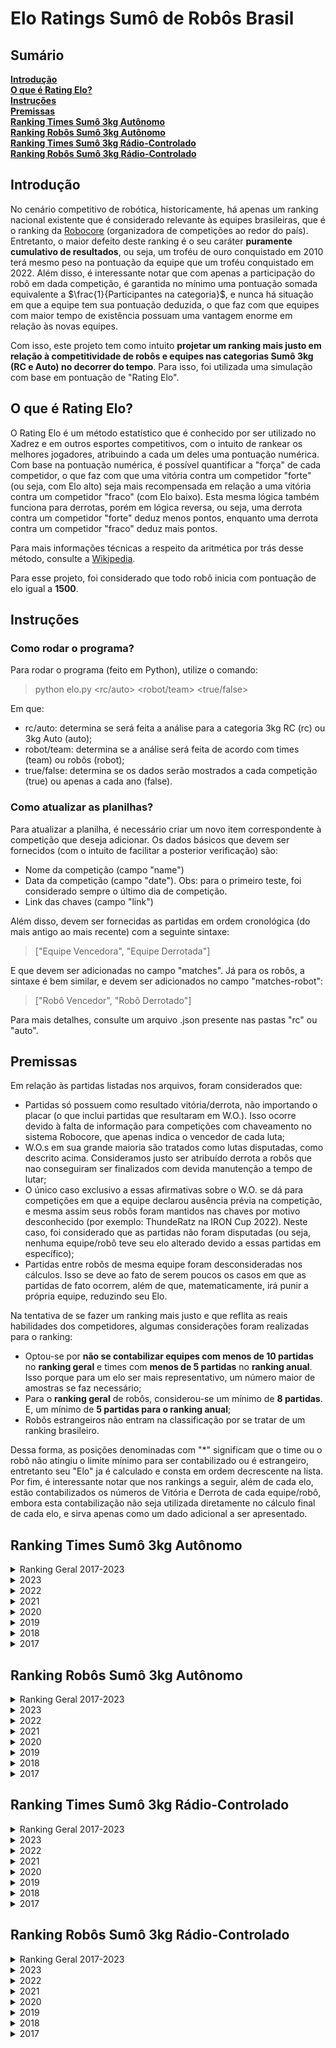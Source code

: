 # Elo Ratings Sumô de Robôs Brasil

## Sumário

**[Introdução](#introdução)**<br>
**[O que é Rating Elo?](#o-que-é-rating-elo)**<br>
**[Instruções](#instruções)**<br>
**[Premissas](#premissas)**<br>
**[Ranking Times Sumô 3kg Autônomo](#ranking-times-sumô-3kg-autônomo)**<br>
**[Ranking Robôs Sumô 3kg Autônomo](#ranking-robôs-sumô-3kg-autônomo)**<br>
**[Ranking Times Sumô 3kg Rádio-Controlado](#ranking-times-sumô-3kg-rádio-controlado)**<br>
**[Ranking Robôs Sumô 3kg Rádio-Controlado](#ranking-robôs-sumô-3kg-rádio-controlado)**<br>



## Introdução
No cenário competitivo de robótica, historicamente, há apenas um ranking nacional existente que é considerado relevante às equipes brasileiras, que é o ranking da [Robocore](https://www.robocore.net/modules.php?name=GR_Equipes) (organizadora de competições ao redor do país). Entretanto, o maior defeito deste ranking é o seu caráter **puramente cumulativo de resultados**, ou seja, um troféu de ouro conquistado em 2010 terá mesmo peso na pontuação da equipe que um troféu conquistado em 2022. Além disso, é interessante notar que com apenas a participação do robô em dada competição, é garantida no mínimo uma pontuação somada equivalente a $\frac{1}{Participantes na categoria}$, e nunca há situação em que a equipe tem sua pontuação deduzida, o que faz com que equipes com maior tempo de existência possuam uma vantagem enorme em relação às novas equipes.

Com isso, este projeto tem como intuito **projetar um ranking mais justo em relação à competitividade de robôs e equipes nas categorias Sumô 3kg (RC e Auto) no decorrer do tempo**. Para isso, foi utilizada uma simulação com base em pontuação de "Rating Elo".

## O que é Rating Elo?
O Rating Elo é um método estatístico que é conhecido por ser utilizado no Xadrez e em outros esportes competitivos, com o intuito de rankear os melhores jogadores, atribuindo a cada um deles uma pontuação numérica. Com base na pontuação numérica, é possível quantificar a "força" de cada competidor, o que faz com que uma vitória contra um competidor "forte" (ou seja, com Elo alto) seja mais recompensada em relação a uma vitória contra um competidor "fraco" (com Elo baixo). Esta mesma lógica também funciona para derrotas, porém em lógica reversa, ou seja, uma derrota contra um competidor "forte" deduz menos pontos, enquanto uma derrota contra um competidor "fraco" deduz mais pontos.

Para mais informações técnicas a respeito da aritmética por trás desse método, consulte a [Wikipedia](https://pt.wikipedia.org/wiki/Rating_Elo).

Para esse projeto, foi considerado que todo robô inicia com pontuação de elo igual a **1500**.

## Instruções

### Como rodar o programa?
Para rodar o programa (feito em Python), utilize o comando:

> python elo.py <rc/auto> <robot/team> <true/false>

Em que:
- rc/auto: determina se será feita a análise para a categoria 3kg RC (rc) ou 3kg Auto (auto);
- robot/team: determina se a análise será feita de acordo com times (team) ou robôs (robot);
- true/false: determina se os dados serão mostrados a cada competição (true) ou apenas a cada ano (false).

### Como atualizar as planilhas?
Para atualizar a planilha, é necessário criar um novo item correspondente à competição que deseja adicionar. Os dados básicos que devem ser fornecidos (com o intuito de facilitar a posterior verificação) são:
- Nome da competição (campo "name")
- Data da competição (campo "date"). Obs: para o primeiro teste, foi considerado sempre o último dia de competição.
- Link das chaves (campo "link")

Além disso, devem ser fornecidas as partidas em ordem cronológica (do mais antigo ao mais recente) com a seguinte sintaxe:

> ["Equipe Vencedora", "Equipe Derrotada"]

E que devem ser adicionadas no campo "matches". Já para os robôs, a sintaxe é bem similar, e devem ser adicionados no campo "matches-robot":

> ["Robô Vencedor", "Robô Derrotado"]

Para mais detalhes, consulte um arquivo .json presente nas pastas "rc" ou "auto".

## Premissas
Em relação às partidas listadas nos arquivos, foram considerados que:

- Partidas só possuem como resultado vitória/derrota, não importando o placar (o que inclui partidas que resultaram em W.O.). Isso ocorre devido à falta de informação para competições com chaveamento no sistema Robocore, que apenas indica o vencedor de cada luta;
- W.O.s em sua grande maioria são tratados como lutas disputadas, como descrito acima. Consideramos justo ser atribuído derrota a robôs que nao conseguiram ser finalizados com devida manutenção a tempo de lutar;
- O único caso exclusivo a essas afirmativas sobre o W.O. se dá para competições em que a equipe declarou ausência prévia na competição, e mesma assim seus robôs foram mantidos nas chaves por motivo desconhecido (por exemplo: ThundeRatz na IRON Cup 2022). Neste caso, foi considerado que as partidas não foram disputadas (ou seja, nenhuma equipe/robô teve seu elo alterado devido a essas partidas em específico);
- Partidas entre robôs de mesma equipe foram desconsideradas nos cálculos. Isso se deve ao fato de serem poucos os casos em que as partidas de fato ocorrem, além de que, matematicamente, irá punir a própria equipe, reduzindo seu Elo.

Na tentativa de se fazer um ranking mais justo e que reflita as reais habilidades dos competidores, algumas considerações foram realizadas para o ranking:

- Optou-se por **não se contabilizar equipes com menos de 10 partidas** no **ranking geral** e times com **menos de 5 partidas** no **ranking anual**. Isso porque para um elo ser mais representativo, um número maior de amostras se faz necessário;
- Para o **ranking geral** de robôs, considerou-se um mínimo de **8 partidas**. E, um mínimo de **5 partidas para o ranking anual**;
- Robôs estrangeiros não entram na classificação por se tratar de um ranking brasileiro.

Dessa forma, as posições denominadas com "*" significam que o time ou o robô não atingiu o limite mínimo para ser contabilizado ou é estrangeiro, entretanto seu "Elo" ja é calculado e consta em ordem decrescente na lista. Por fim, é interessante notar que nos rankings a seguir, além de cada elo, estão contabilizados os números de Vitória e Derrota de cada equipe/robô, embora esta contabilização não seja utilizada diretamente no cálculo final de cada elo, e sirva apenas como um dado adicional a ser apresentado.

## Ranking Times Sumô 3kg Autônomo

<details>
<summary>Ranking Geral 2017-2023</summary>

| Position  | Win/Losses  | Elo  | Team              |
|:---------: |:-----------:|:-----:|:----------------:|
| #01 | 116 / 035 | 1724 | KIMAUÁNISSO
| #02 | 019 / 011 | 1622 | Raijū
| #03 | 069 / 045 | 1619 | ThundeRatz
| #04 | 011 / 008 | 1553 | Robrow-Team
|  *  | 008 / 005 | 1551 | Sumomasters
| #05 | 025 / 030 | 1547 | Equipe-Paralela
| #06 | 008 / 004 | 1534 | PatoBots
| #07 | 017 / 013 | 1529 | SALVADOR-VIPERS
| #08 | 012 / 014 | 1516 | RioBotz
| #09 | 036 / 038 | 1513 | RobotBulls
|  *  | 003 / 004 | 1504 | RSM-Robótica
|  *  | 002 / 003 | 1500 | SIRE-UB
| #10 | 030 / 029 | 1497 | Equipe-Phoenix
| #11 | 005 / 006 | 1496 | Expert-Robots
|  *  | 003 / 004 | 1494 | BrBots
|  *  | 001 / 002 | 1491 | ZOW-E
|  *  | 001 / 002 | 1490 | DragBotz
|  *  | 001 / 002 | 1489 | RoboCamp
|  *  | 001 / 002 | 1487 | Uai!rrior
|  *  | 000 / 002 | 1487 | RAS-UFRB
|  *  | 002 / 004 | 1485 | WickedBotz
|  *  | 000 / 002 | 1484 | Senai-SC
|  *  | 002 / 004 | 1483 | Ztronics-Unip
| #12 | 018 / 022 | 1483 | Trincabotz
|  *  | 000 / 002 | 1481 | Roshi-Team
|  *  | 000 / 002 | 1481 | Crossbots
| #13 | 029 / 035 | 1480 | MinervaBots
|  *  | 000 / 002 | 1480 | Engetonica
|  *  | 000 / 002 | 1480 | GROM
|  *  | 000 / 002 | 1480 | EniacChallengers
|  *  | 000 / 002 | 1480 | EquipePUCPR
|  *  | 000 / 002 | 1480 | Vortex
|  *  | 000 / 002 | 1480 | GREAT
|  *  | 000 / 002 | 1480 | Machine-Eagle
| #14 | 008 / 012 | 1478 | WestBots
| #15 | 033 / 043 | 1475 | FEG-Robótica
| #16 | 004 / 008 | 1465 | Polybot-Grenoble
|  *  | 002 / 006 | 1463 | UFBATS
| #17 | 002 / 008 | 1461 | Cupim-do-Aço
| #18 | 003 / 008 | 1458 | Robótica-TERA
| #19 | 003 / 008 | 1455 | DotBotz
| #20 | 062 / 084 | 1455 | OMEGABOTZ
|  *  | 000 / 006 | 1443 | Ball-Robotics
| #21 | 005 / 014 | 1427 | UERJBotz


</details>

<details>
<summary>2023</summary>
Year Ratings
| #01 | 017 / 006 | 1588 | KIMAUÁNISSO
| #02 | 010 / 003 | 1567 | Raijū
| #03 | 003 / 002 | 1509 | RioBotz
| #04 | 009 / 008 | 1508 | Equipe-Paralela
| #05 | 008 / 008 | 1508 | ThundeRatz
| #06 | 004 / 004 | 1502 | MinervaBots
|  *  | 000 / 001 | 1490 | FEG-Robótica
|  *  | 000 / 002 | 1481 | Roshi-Team
| #07 | 002 / 004 | 1480 | Trincabotz
|  *  | 000 / 002 | 1480 | UERJBotz
| #08 | 001 / 004 | 1474 | OMEGABOTZ
| #09 | 002 / 006 | 1466 | RobotBulls
| #10 | 002 / 008 | 1448 | Cupim-do-Aço
</details>


<details>
<summary>2022</summary>

| Position  | Win/Losses  | Elo  | Team              |
|:---------: |:-----------:|:-----:|:----------------:|
| #01 | 023 / 010 | 1575 | KIMAUÁNISSO
|  *  | 008 / 005 | 1536 | Sumomasters
| #02 | 013 / 012 | 1518 | RobotBulls
| #03 | 007 / 006 | 1516 | Raijū
| #04 | 006 / 006 | 1506 | Equipe-Paralela
| #05 | 004 / 003 | 1505 | FEG-Robótica
|  *  | 002 / 002 | 1502 | RioBotz
|  *  | 002 / 002 | 1500 | Equipe-Phoenix
| #06 | 010 / 011 | 1498 | ThundeRatz
| #07 | 006 / 006 | 1497 | Trincabotz
|  *  | 002 / 003 | 1492 | SIRE-UB
|  *  | 001 / 002 | 1489 | Robótica-TERA
|  *  | 001 / 002 | 1489 | Uai!rrior
|  *  | 000 / 002 | 1482 | RAS-UFRB
|  *  | 000 / 002 | 1479 | UERJBotz
| #08 | 008 / 013 | 1473 | OMEGABOTZ
| #09 | 000 / 006 | 1443 | MinervaBots

</details>

<details>
<summary>2021</summary>

| Position  | Win/Losses  | Elo  | Team              |
|:---------: |:-----------:|:-----:|:----------------:|
| #01 | 008 / 003 | 1548 | ThundeRatz
| #02 | 005 / 002 | 1528 | KIMAUÁNISSO
| #03 | 006 / 004 | 1517 | Equipe-Paralela
| #04 | 004 / 004 | 1501 | RobotBulls
|  *  | 002 / 002 | 1500 | FEG-Robótica
|  *  | 001 / 002 | 1490 | SALVADOR-VIPERS
| #05 | 001 / 004 | 1468 | Equipe-Phoenix
| #06 | 002 / 008 | 1448 | OMEGABOTZ

</details>

<details>
<summary>2020</summary>

| Position  | Win/Losses  | Elo  | Team              |
|:---------: |:-----------:|:-----:|:----------------:|
| #01 | 005 / 000 | 1550 | RioBotz
| #02 | 006 / 003 | 1528 | ThundeRatz
| #03 | 004 / 004 | 1500 | MinervaBots
|  *  | 002 / 002 | 1499 | Equipe-Paralela
| #04 | 003 / 004 | 1492 | RobotBulls
|  *  | 001 / 002 | 1491 | DotBotz
|  *  | 000 / 002 | 1480 | Senai-SC
|  *  | 000 / 002 | 1480 | Trincabotz
|  *  | 000 / 002 | 1479 | UFBATS

</details>

<details>
<summary>2019</summary>

| Position  | Win/Losses  | Elo  | Team              |
|:---------: |:-----------:|:-----:|:----------------:|
| #01 | 031 / 006 | 1666 | KIMAUÁNISSO
| #02 | 018 / 010 | 1572 | ThundeRatz
| #03 | 014 / 010 | 1552 | RobotBulls
| #04 | 005 / 002 | 1532 | Robrow-Team
| #05 | 004 / 002 | 1518 | PatoBots
| #06 | 006 / 004 | 1517 | WestBots
|  *  | 002 / 002 | 1506 | Raijū
| #07 | 006 / 006 | 1501 | Trincabotz
| #08 | 003 / 004 | 1495 | RSM-Robótica
| #09 | 017 / 017 | 1493 | MinervaBots
| #10 | 003 / 004 | 1492 | SALVADOR-VIPERS
|  *  | 001 / 002 | 1490 | Robótica-TERA
|  *  | 001 / 002 | 1490 | UFBATS
|  *  | 001 / 002 | 1490 | DragBotz
|  *  | 001 / 002 | 1490 | RoboCamp
|  *  | 000 / 002 | 1482 | Crossbots
|  *  | 000 / 002 | 1480 | DotBotz
|  *  | 000 / 002 | 1480 | Polybot-Grenoble
|  *  | 000 / 002 | 1480 | Ball-Robotics
| #11 | 001 / 004 | 1474 | UERJBotz
| #12 | 004 / 008 | 1471 | Equipe-Phoenix
|  *  | 000 / 004 | 1461 | RioBotz
| #13 | 002 / 008 | 1459 | Equipe-Paralela
| #14 | 032 / 034 | 1447 | OMEGABOTZ
| #15 | 007 / 018 | 1431 | FEG-Robótica

</details>

<details>
<summary>2018</summary>

| Position  | Win/Losses  | Elo  | Team              |
|:---------: |:-----------:|:-----:|:----------------:|
| #01 | 020 / 010 | 1593 | KIMAUÁNISSO
| #02 | 010 / 011 | 1557 | Equipe-Phoenix
| #03 | 010 / 006 | 1551 | ThundeRatz
| #04 | 000 / 003 | 1540 | SALVADOR-VIPERS
| #05 | 010 / 017 | 1511 | OMEGABOTZ
| #06 | 000 / 002 | 1510 | BrBots
| #07 | 010 / 012 | 1509 | FEG-Robótica
| #08 | 000 / 006 | 1508 | Robrow-Team
|  *  | 000 / 002 | 1502 | MinervaBots
|  *  | 000 / 002 | 1501 | Trincabotz
| #09 | 000 / 004 | 1494 | Expert-Robots
|  *  | 000 / 002 | 1491 | Ztronics-Unip
|  *  | 000 / 002 | 1491 | ZOW-E
|  *  | 000 / 002 | 1490 | UFBATS
|  *  | 000 / 002 | 1490 | Robótica-TERA
|  *  | 000 / 002 | 1488 | WestBots
| #10 | 000 / 004 | 1482 | Polybot-Grenoble
|  *  | 000 / 002 | 1481 | WickedBotz
|  *  | 000 / 002 | 1481 | RobotBulls
| #11 | 000 / 004 | 1481 | UERJBotz
|  *  | 000 / 002 | 1480 | Ball-Robotics
| #12 | 000 / 004 | 1480 | RioBotz
| #13 | 000 / 004 | 1480 | DotBotz
|  *  | 000 / 002 | 1480 | EquipePUCPR
|  *  | 000 / 002 | 1480 | Machine-Eagle
|  *  | 000 / 002 | 1480 | Equipe-Paralela
|  *  | 000 / 002 | 1480 | Vortex
|  *  | 000 / 002 | 1480 | GREAT

</details>

<details>
<summary>2017</summary>

| Position  | Win/Losses  | Elo  | Team              |
|:---------: |:-----------:|:-----:|:----------------:|
| #01 | 015 / 001 | 1622 | KIMAUÁNISSO
| #02 | 007 / 004 | 1529 | ThundeRatz
| #03 | 004 / 002 | 1520 | PatoBots
| #04 | 006 / 004 | 1519 | SALVADOR-VIPERS
| #05 | 005 / 004 | 1512 | Equipe-Phoenix
| #06 | 009 / 007 | 1507 | FEG-Robótica
|  *  | 002 / 002 | 1502 | WickedBotz
|  *  | 002 / 002 | 1501 | MinervaBots
|  *  | 002 / 002 | 1500 | UERJBotz
|  *  | 002 / 002 | 1499 | Trincabotz
|  *  | 002 / 002 | 1499 | Expert-Robots
|  *  | 002 / 002 | 1499 | Polybot-Grenoble
|  *  | 001 / 002 | 1493 | Ztronics-Unip
| #07 | 004 / 008 | 1482 | OMEGABOTZ
|  *  | 000 / 002 | 1482 | RioBotz
|  *  | 000 / 002 | 1481 | BrBots
|  *  | 000 / 002 | 1481 | Robótica-TERA
|  *  | 000 / 002 | 1480 | Ball-Robotics
|  *  | 000 / 002 | 1480 | Engetonica
|  *  | 000 / 002 | 1480 | GROM
|  *  | 000 / 002 | 1480 | EniacChallengers
| #08 | 001 / 006 | 1453 | WestBots

</details>


## Ranking Robôs Sumô 3kg Autônomo


<details>
<summary>Ranking Geral 2017-2023</summary>

| Position  | Win/Losses  | Elo  | Team              |
|:---------: |:-----------:|:-----:|:----------------:|
| #01 | 054 / 014 | 1710 | Eleven
| #02 | 033 / 010 | 1641 | Paçoca
| #03 | 019 / 011 | 1606 | Raijū
|  *  | 007 / 000 | 1571 | Dolgorsuren
| #04 | 012 / 003 | 1570 | Frank
|  *  | 007 / 001 | 1567 | Masakrator
| #05 | 011 / 004 | 1564 | Stonehenge-Auto
| #06 | 049 / 033 | 1560 | Moai
| #07 | 020 / 012 | 1558 | Golem
| #08 | 009 / 008 | 1546 | Galena
| #09 | 016 / 011 | 1544 | Drakkar
| #10 | 010 / 006 | 1541 | Aldebaran+
| #11 | 006 / 002 | 1539 | PitBull
| #12 | 014 / 012 | 1538 | Itiban
| #13 | 007 / 004 | 1534 | Coelho-Escovado
|  *  | 005 / 002 | 1531 | Salomão
| #14 | 009 / 006 | 1528 | MÔZÓVS
| #15 | 010 / 008 | 1526 | Charizard
|  *  | 004 / 002 | 1519 | KokiBot
|  *  | 004 / 002 | 1518 | Cinnamon-Breaker
| #16 | 015 / 015 | 1513 | Bullbasauro-Descontrolado
|  *  | 003 / 002 | 1512 | Odyssay
|  *  | 003 / 002 | 1511 | Paladino
| #17 | 007 / 007 | 1510 | Doge
|  *  | 003 / 002 | 1509 | Rancor
|  *  | 003 / 002 | 1508 | Cocha
| #18 | 006 / 005 | 1508 | Lobo
| #19 | 009 / 010 | 1506 | Bullbasaur
| #20 | 004 / 004 | 1506 | Bullvidoso-Descontrolado
| #21 | 013 / 013 | 1506 | MetalGarurumon
| #22 | 006 / 006 | 1506 | Mensageiro-do-Caos
| #23 | 008 / 007 | 1505 | Traga-a-Vasilha
| #24 | 004 / 004 | 1502 | Daltonomo
|  *  | 002 / 002 | 1502 | Jean-Michel
|  *  | 002 / 002 | 1502 | Bender-II
| #25 | 012 / 012 | 1501 | Auterna
|  *  | 002 / 002 | 1500 | Bernadete
|  *  | 002 / 002 | 1500 | Hulk
| #26 | 015 / 014 | 1499 | Atena
|  *  | 003 / 004 | 1494 | JPLSM
|  *  | 001 / 002 | 1494 | Rabanete
|  *  | 002 / 003 | 1494 | SIRE-UB
|  *  | 001 / 002 | 1494 | TicoMia
|  *  | 001 / 002 | 1492 | SIGMA
|  *  | 001 / 002 | 1491 | PLC-ROBOT
|  *  | 001 / 002 | 1491 | PL-CH
|  *  | 001 / 002 | 1490 | Optimus
|  *  | 001 / 002 | 1490 | Carvão
|  *  | 001 / 002 | 1490 | Judith
|  *  | 001 / 002 | 1490 | Brutus
|  *  | 001 / 002 | 1490 | Kakaroto
|  *  | 003 / 004 | 1490 | Catuaba
|  *  | 001 / 002 | 1490 | Gurizinho
|  *  | 001 / 002 | 1489 | ZOW-E
|  *  | 001 / 002 | 1489 | Locomotiva
| #27 | 018 / 026 | 1487 | Kuro-Usagi
|  *  | 001 / 002 | 1487 | Roberto
| #28 | 003 / 005 | 1486 | Loba
|  *  | 000 / 002 | 1485 | Bruxão
|  *  | 002 / 004 | 1485 | Projeto-X
|  *  | 001 / 003 | 1482 | Shiny
|  *  | 000 / 002 | 1482 | Toro
|  *  | 002 / 004 | 1482 | Jack-Chumbo
|  *  | 000 / 002 | 1482 | Sumozão
|  *  | 000 / 002 | 1482 | Sindrome
|  *  | 000 / 002 | 1481 | CaLipe
|  *  | 000 / 002 | 1481 | AngryBull
|  *  | 001 / 004 | 1481 | SENAI-KOMBAT-23
|  *  | 000 / 002 | 1481 | Unit-One
|  *  | 000 / 002 | 1481 | Robotnik
|  *  | 000 / 002 | 1481 | Tohru
|  *  | 000 / 002 | 1481 | Sumo-EquipePUCPR1
|  *  | 000 / 002 | 1480 | Javelin
|  *  | 000 / 002 | 1480 | Panelinha
|  *  | 000 / 002 | 1480 | Cthulhu
|  *  | 000 / 002 | 1480 | Ariticum
|  *  | 000 / 002 | 1480 | BLL
|  *  | 000 / 002 | 1480 | Weng-Weng-2
|  *  | 000 / 002 | 1480 | Titan
|  *  | 000 / 002 | 1480 | Challenger
|  *  | 000 / 002 | 1480 | Facão-de-Pau
|  *  | 000 / 002 | 1480 | Rhinoceros
|  *  | 002 / 004 | 1480 | Expert
|  *  | 000 / 002 | 1480 | Coiote+
|  *  | 000 / 002 | 1480 | Zerum
| #29 | 007 / 011 | 1475 | Ronda
|  *  | 001 / 004 | 1475 | Golden-Boy
|  *  | 002 / 005 | 1474 | Bullvidoso+Controlado
|  *  | 000 / 003 | 1473 | Bender
| #30 | 003 / 006 | 1473 | Mooncake
|  *  | 001 / 004 | 1472 | Sr.Tarugo
|  *  | 001 / 004 | 1472 | Anchieta-Warrior
|  *  | 001 / 004 | 1471 | Zeidan
| #31 | 014 / 018 | 1471 | Hariyama
| #32 | 002 / 006 | 1466 | C3+
|  *  | 000 / 004 | 1463 | Tòbias
|  *  | 000 / 004 | 1462 | Totoro
| #33 | 016 / 025 | 1462 | RiscaFaca
| #34 | 002 / 006 | 1462 | Thanos
|  *  | 000 / 004 | 1461 | Sumo-BALL
| #35 | 008 / 015 | 1453 | Hachiko
| #36 | 006 / 013 | 1448 | Shiryu
| #37 | 002 / 009 | 1443 | Valeska
</details>

<details>
<summary>2023</summary>

| Position  | Win/Losses  | Elo  | Team              |
|:---------: |:-----------:|:-----:|:----------------:|
| #01 | 011 / 003 | 1573 | Eleven
| #02 | 010 / 003 | 1565 | Raijū
| #03 | 006 / 003 | 1529 | Charizard
| #04 | 007 / 004 | 1527 | Coelho-Escovado
| #05 | 005 / 004 | 1514 | Galena
| #06 | 003 / 002 | 1509 | Aldebaran+
| #07 | 004 / 004 | 1501 | Atena
| #08 | 003 / 004 | 1493 | Moai
|  *  | 000 / 001 | 1490 | Hachiko
| #09 | 002 / 004 | 1482 | Bullbasauro-Descontrolado
|  *  | 000 / 002 | 1481 | Sindrome
|  *  | 000 / 002 | 1480 | Bullvidoso+Controlado
|  *  | 000 / 002 | 1480 | Totoro
| #10 | 002 / 004 | 1480 | Kuro-Usagi
| #11 | 002 / 004 | 1480 | Hariyama
| #12 | 001 / 004 | 1473 | SENAI-KOMBAT-23
| #13 | 001 / 004 | 1472 | Anchieta-Warrior
| #14 | 001 / 004 | 1472 | RiscaFaca


</details>

<details>
<summary>2022</summary>

| Position  | Win/Losses  | Elo  | Team              |
|:---------: |:-----------:|:-----:|:----------------:|
| #01 | 014 / 004 | 1574 | Eleven
|  *  | 007 / 001 | 1561 | Masakrator
| #02 | 011 / 009 | 1527 | Bullbasauro-Descontrolado
| #03 | 006 / 003 | 1526 | Paçoca
| #04 | 007 / 006 | 1513 | Raijū
|  *  | 002 / 001 | 1509 | Loba
| #05 | 006 / 006 | 1506 | Kuro-Usagi
| #06 | 004 / 004 | 1504 | Galena
|  *  | 002 / 002 | 1501 | Aldebaran+
|  *  | 002 / 002 | 1500 | Mooncake
| #07 | 003 / 003 | 1499 | Charizard
|  *  | 002 / 002 | 1498 | Hachiko
| #08 | 006 / 006 | 1496 | Hariyama
| #09 | 006 / 007 | 1491 | Moai
| #10 | 002 / 003 | 1491 | Bullvidoso+Controlado
|  *  | 002 / 003 | 1491 | SIRE-UB
|  *  | 001 / 002 | 1490 | Shiny
|  *  | 001 / 002 | 1490 | Roberto
|  *  | 001 / 002 | 1490 | Locomotiva
| #11 | 008 / 011 | 1483 | RiscaFaca
|  *  | 000 / 002 | 1482 | Bruxão
|  *  | 000 / 002 | 1480 | Shiryu
|  *  | 000 / 002 | 1480 | Valeska
|  *  | 000 / 002 | 1479 | Javelin
|  *  | 000 / 002 | 1479 | Totoro
|  *  | 000 / 004 | 1460 | Atena

</details>

<details>
<summary>2021</summary>

| Position  | Win/Losses  | Elo  | Team              |
|:---------: |:-----------:|:-----:|:----------------:|
| #01 | 008 / 003 | 1549 | Moai
|  *  | 004 / 000 | 1539 | Eleven
| #02 | 006 / 004 | 1519 | Kuro-Usagi
| #03 | 004 / 004 | 1501 | Bullvidoso-Descontrolado
|  *  | 002 / 002 | 1500 | Hachiko
|  *  | 001 / 002 | 1490 | Charizard
|  *  | 001 / 002 | 1490 | Traga-a-Vasilha
|  *  | 000 / 001 | 1489 | Shiny
| #04 | 002 / 004 | 1481 | RiscaFaca
|  *  | 000 / 003 | 1471 | Shiryu
| #05 | 001 / 004 | 1471 | Mooncake

</details>

<details>
<summary>2020</summary>

| Position  | Win/Losses  | Elo  | Team              |
|:---------: |:-----------:|:-----:|:----------------:|
| #01 | 005 / 000 | 1549 | Aldebaran+
| #02 | 004 / 001 | 1530 | Stonehenge-Auto
| #03 | 003 / 002 | 1510 | Atena
|  *  | 002 / 002 | 1501 | Moai
|  *  | 002 / 002 | 1501 | Bullbasauro-Descontrolado
|  *  | 002 / 002 | 1499 | Kuro-Usagi
|  *  | 001 / 001 | 1499 | Auterna
|  *  | 001 / 002 | 1491 | Golden-Boy
|  *  | 000 / 001 | 1490 | Valeska
|  *  | 001 / 002 | 1490 | PitBull
|  *  | 000 / 002 | 1480 | Hariyama
|  *  | 000 / 002 | 1480 | Thanos
|  *  | 000 / 002 | 1480 | Toro
</details>


<details>
<summary>2019</summary>

| Position  | Win/Losses  | Elo  | Team              |
|:---------: |:-----------:|:-----:|:----------------:|
| #01 | 015 / 003 | 1610 | Eleven
| #02 | 012 / 003 | 1571 | Frank
| #03 | 005 / 000 | 1550 | PitBull
| #04 | 009 / 004 | 1543 | Itiban
| #05 | 007 / 003 | 1540 | Stonehenge-Auto
|  *  | 004 / 000 | 1539 | Paçoca
| #06 | 008 / 004 | 1536 | Atena
| #07 | 011 / 007 | 1534 | Moai
| #08 | 005 / 002 | 1529 | Salomão
| #09 | 004 / 002 | 1517 | Cinnamon-Breaker
| #10 | 006 / 004 | 1515 | Doge
| #11 | 003 / 002 | 1509 | Rancor
| #12 | 003 / 002 | 1508 | Cocha
|  *  | 002 / 002 | 1504 | Raijū
|  *  | 002 / 002 | 1501 | MÔZÓVS
| #13 | 006 / 006 | 1499 | Hariyama
| #14 | 009 / 010 | 1497 | Bullbasaur
| #15 | 003 / 004 | 1495 | JPLSM
| #16 | 003 / 004 | 1495 | Golem
| #17 | 005 / 006 | 1493 | RiscaFaca
| #18 | 005 / 006 | 1493 | Drakkar
| #19 | 007 / 007 | 1493 | Auterna
|  *  | 001 / 002 | 1491 | Traga-a-Vasilha
|  *  | 001 / 002 | 1490 | SIGMA
|  *  | 001 / 002 | 1490 | Brutus
|  *  | 001 / 002 | 1490 | Thanos
|  *  | 001 / 002 | 1490 | Jack-Chumbo
| #20 | 006 / 008 | 1487 | Shiryu
| #21 | 002 / 004 | 1483 | Projeto-X
|  *  | 000 / 002 | 1481 | Tòbias
|  *  | 000 / 002 | 1481 | CaLipe
|  *  | 000 / 002 | 1480 | Golden-Boy
|  *  | 000 / 002 | 1480 | Coiote+
|  *  | 000 / 002 | 1480 | Aldebaran+
|  *  | 000 / 002 | 1480 | Sumo-BALL
| #22 | 004 / 006 | 1479 | Hachiko
|  *  | 000 / 002 | 1479 | Zerum
| #23 | 001 / 004 | 1475 | Loba
| #24 | 001 / 004 | 1472 | Sr.Tarugo
| #25 | 001 / 004 | 1472 | Ronda
| #26 | 001 / 004 | 1471 | Zeidan
| #27 | 002 / 006 | 1463 | Valeska
|  *  | 000 / 004 | 1461 | MetalGarurumon
| #28 | 002 / 008 | 1454 | Kuro-Usagi

</details>

<details>
<summary>2018</summary>

| Position  | Win/Losses  | Elo  | Team              |
|:---------: |:-----------:|:-----:|:----------------:|
| #01 | 007 / 000 | 1569 | Dolgorsuren
| #02 | 011 / 005 | 1557 | Drakkar
| #03 | 013 / 006 | 1556 | Golem
| #04 | 012 / 006 | 1549 | Moai
| #05 | 010 / 006 | 1542 | Paçoca
| #06 | 008 / 004 | 1537 | Eleven
| #07 | 009 / 006 | 1535 | MetalGarurumon
|  *  | 003 / 001 | 1521 | Traga-a-Vasilha
| #08 | 004 / 002 | 1520 | MÔZÓVS
| #09 | 003 / 002 | 1511 | Odyssay
| #10 | 003 / 002 | 1510 | Paladino
| #11 | 005 / 005 | 1504 | Ronda
| #12 | 006 / 006 | 1501 | Mensageiro-do-Caos
|  *  | 002 / 002 | 1501 | Jean-Michel
|  *  | 002 / 002 | 1501 | Auterna
|  *  | 002 / 002 | 1500 | Daltonomo
|  *  | 002 / 002 | 1499 | Lobo
|  *  | 001 / 002 | 1491 | Jack-Chumbo
|  *  | 001 / 002 | 1491 | PL-CH
|  *  | 001 / 002 | 1490 | Optimus
|  *  | 001 / 002 | 1490 | Judith
|  *  | 001 / 002 | 1490 | Carvão
|  *  | 001 / 002 | 1490 | Catuaba
|  *  | 001 / 002 | 1490 | ZOW-E
|  *  | 001 / 002 | 1490 | Thanos
|  *  | 001 / 002 | 1489 | Kakaroto
|  *  | 000 / 002 | 1481 | Sumozão
|  *  | 000 / 002 | 1481 | AngryBull
|  *  | 000 / 002 | 1481 | Doge
|  *  | 000 / 002 | 1480 | Tohru
|  *  | 000 / 002 | 1480 | Sumo-EquipePUCPR1
|  *  | 000 / 002 | 1480 | Robotnik
| #13 | 002 / 004 | 1480 | C3+
|  *  | 000 / 002 | 1480 | BLL
|  *  | 000 / 002 | 1480 | Kuro-Usagi
|  *  | 000 / 002 | 1480 | Weng-Weng-2
|  *  | 000 / 002 | 1480 | Tòbias
|  *  | 000 / 002 | 1480 | Expert
| #14 | 004 / 007 | 1479 | Itiban
|  *  | 000 / 003 | 1473 | Bender
|  *  | 000 / 004 | 1462 | Hachiko
</details>

<details>
<summary>2017</summary>

| Position  | Win/Losses  | Elo  | Team              |
|:---------: |:-----------:|:-----:|:----------------:|
| #01 | 013 / 001 | 1608 | Paçoca
| #02 | 007 / 004 | 1525 | Moai
| #03 | 004 / 002 | 1522 | Golem
|  *  | 002 / 000 | 1521 | Eleven
| #04 | 004 / 002 | 1519 | KokiBot
| #05 | 003 / 002 | 1511 | Traga-a-Vasilha
| #06 | 003 / 002 | 1509 | MÔZÓVS
| #07 | 004 / 003 | 1509 | Lobo
| #08 | 004 / 003 | 1509 | MetalGarurumon
|  *  | 001 / 001 | 1503 | Doge
|  *  | 002 / 002 | 1502 | Bender-II
|  *  | 001 / 001 | 1501 | Itiban
|  *  | 002 / 002 | 1500 | Bernadete
|  *  | 002 / 002 | 1500 | Auterna
|  *  | 002 / 002 | 1500 | Expert
|  *  | 002 / 002 | 1500 | Catuaba
|  *  | 002 / 002 | 1500 | Daltonomo
|  *  | 002 / 002 | 1500 | Hulk
|  *  | 001 / 002 | 1494 | Rabanete
|  *  | 001 / 002 | 1494 | TicoMia
|  *  | 001 / 002 | 1491 | PLC-ROBOT
|  *  | 001 / 002 | 1490 | Gurizinho
|  *  | 001 / 002 | 1490 | Ronda
|  *  | 000 / 002 | 1481 | Unit-One
|  *  | 000 / 002 | 1481 | C3+
|  *  | 000 / 002 | 1480 | Sumo-BALL
|  *  | 000 / 002 | 1480 | Panelinha
|  *  | 000 / 002 | 1480 | Cthulhu
|  *  | 000 / 002 | 1480 | Ariticum
|  *  | 000 / 002 | 1480 | Titan
|  *  | 000 / 002 | 1480 | Challenger
|  *  | 000 / 002 | 1480 | Facão-de-Pau
|  *  | 000 / 002 | 1480 | Rhinoceros

</details>


## Ranking Times Sumô 3kg Rádio-Controlado

<details>
<summary>Ranking Geral 2017-2023</summary>

| Position  | Win/Losses  | Elo  | Team              |
|:---------: |:-----------:|:-----:|:----------------:|
| #01 | 144 / 037 | 1833 | KIMAUÁNISSO
| #02 | 099 / 058 | 1625 | ThundeRatz
| #03 | 040 / 028 | 1625 | Equipe-Paralela
| #04 | 015 / 012 | 1568 | Raijū
| #05 | 015 / 009 | 1543 | UFFight
| #06 | 020 / 015 | 1532 | Imperial-Botz
| #07 | 041 / 054 | 1523 | Phoenix
| #08 | 025 / 027 | 1513 | Trincabotz
|  *  | 002 / 002 | 1502 | Robótica-TERA
|  *  | 001 / 002 | 1501 | SIRE-UB
|  *  | 001 / 002 | 1495 | PinoyFlash
|  *  | 001 / 002 | 1495 | GERSE
|  *  | 003 / 004 | 1493 | Quantum-team
| #09 | 009 / 011 | 1492 | SALVADOR-VIPERS
|  *  | 001 / 002 | 1491 | Expert-Robots
| #10 | 016 / 024 | 1488 | Uai!rrior
|  *  | 000 / 002 | 1485 | Titans
|  *  | 000 / 002 | 1483 | Star-Bots
|  *  | 000 / 002 | 1480 | GER
|  *  | 000 / 002 | 1480 | BrBots
|  *  | 000 / 002 | 1478 | GaudérioBotz
| #11 | 010 / 016 | 1476 | RioBotz
| #12 | 055 / 091 | 1476 | OMEGABOTZ
|  *  | 002 / 005 | 1474 | DragonBotz
|  *  | 001 / 006 | 1470 | Equipe-Atena-SEMEAR
|  *  | 001 / 004 | 1468 | UERJBotz
|  *  | 000 / 004 | 1467 | ERA
|  *  | 000 / 004 | 1465 | OVERLOAD
|  *  | 000 / 004 | 1464 | DotBotz
|  *  | 000 / 004 | 1462 | Haka
| #13 | 034 / 047 | 1462 | MinervaBots
| #14 | 027 / 040 | 1458 | RobotBulls
| #15 | 002 / 008 | 1451 | TamanduTech
|  *  | 000 / 006 | 1451 | RSM-Robótica
|  *  | 000 / 006 | 1445 | Bodetronic
| #16 | 003 / 024 | 1355 | ESC-Escola-de-Robótica-São-Caetano

</details>

<details>
<summary>2023</summary>

| Position  | Win/Losses  | Elo  | Team              |
|:---------: |:-----------:|:-----:|:----------------:|
| #01 | 018 / 004 | 1616 | KIMAUÁNISSO
| #02 | 008 / 004 | 1534 | Raijū
| #03 | 010 / 008 | 1518 | Equipe-Paralela
| #04 | 003 / 002 | 1511 | RioBotz
|  *  | 002 / 002 | 1500 | Uai!rrior
| #05 | 006 / 007 | 1497 | ThundeRatz
| #06 | 003 / 004 | 1490 | Trincabotz
|  *  | 001 / 002 | 1489 | Equipe-Atena-SEMEAR
| #07 | 005 / 008 | 1483 | Phoenix
|  *  | 000 / 002 | 1480 | UERJBotz
| #08 | 003 / 006 | 1475 | MinervaBots
| #09 | 001 / 004 | 1472 | TamanduTech
| #10 | 001 / 004 | 1470 | OMEGABOTZ
| #11 | 002 / 006 | 1465 | RobotBulls

</details>

<details>
<summary>2022</summary>

| Position  | Win/Losses  | Elo  | Team              |
|:---------: |:-----------:|:-----:|:----------------:|
| #01 | 043 / 008 | 1718 | KIMAUÁNISSO
| #02 | 022 / 017 | 1540 | ThundeRatz
| #03 | 008 / 006 | 1527 | Equipe-Paralela
| #04 | 009 / 009 | 1511 | Phoenix
|  *  | 002 / 002 | 1505 | RioBotz
| #05 | 006 / 006 | 1503 | Raijū
|  *  | 002 / 002 | 1500 | Robótica-TERA
|  *  | 001 / 002 | 1492 | SIRE-UB
|  *  | 001 / 002 | 1491 | GERSE
|  *  | 001 / 002 | 1491 | PinoyFlash
|  *  | 001 / 002 | 1489 | UERJBotz
| #06 | 010 / 013 | 1487 | OMEGABOTZ
|  *  | 001 / 002 | 1485 | UFFight
| #07 | 008 / 011 | 1484 | Uai!rrior
| #08 | 009 / 013 | 1482 | RobotBulls
|  *  | 000 / 002 | 1482 | Titans
|  *  | 000 / 002 | 1479 | Star-Bots
| #09 | 004 / 007 | 1476 | Trincabotz
| #10 | 001 / 004 | 1468 | TamanduTech
|  *  | 000 / 004 | 1467 | Equipe-Atena-SEMEAR
|  *  | 000 / 004 | 1465 | ERA
| #11 | 004 / 013 | 1436 | MinervaBots

</details>

<details>
<summary>2021</summary>

| Position  | Win/Losses  | Elo  | Team              |
|:---------: |:-----------:|:-----:|:----------------:|
| #01 | 010 / 003 | 1566 | KIMAUÁNISSO
| #02 | 006 / 004 | 1520 | ThundeRatz
| #03 | 006 / 004 | 1518 | Equipe-Paralela
|  *  | 002 / 002 | 1501 | Trincabotz
| #04 | 006 / 008 | 1486 | Phoenix
| #05 | 005 / 007 | 1481 | OMEGABOTZ
| #06 | 003 / 005 | 1479 | Uai!rrior
|  *  | 000 / 002 | 1478 | SALVADOR-VIPERS
| #07 | 001 / 004 | 1471 | RobotBulls
</details>

<details>
<summary>2020</summary>

| Position  | Win/Losses  | Elo  | Team              |
|:---------: |:-----------:|:-----:|:----------------:|
| #01 | 006 / 002 | 1539 | Trincabotz
| #02 | 004 / 001 | 1529 | UFFight
| #03 | 004 / 004 | 1501 | ThundeRatz
|  *  | 002 / 002 | 1500 | Equipe-Paralela
|  *  | 002 / 002 | 1500 | Uai!rrior
| #04 | 003 / 003 | 1499 | RobotBulls
|  *  | 001 / 002 | 1490 | RioBotz
| #05 | 003 / 005 | 1482 | MinervaBots
|  *  | 000 / 002 | 1480 | DotBotz
|  *  | 000 / 002 | 1480 | ESC-Escola-de-Robótica-São-Caetano
</details>

<details>
<summary>2019</summary>

| Position  | Win/Losses  | Elo  | Team              |
|:---------: |:-----------:|:-----:|:----------------:|
| #01 | 036 / 009 | 1680 | KIMAUÁNISSO
| #02 | 028 / 009 | 1624 | ThundeRatz
| #03 | 014 / 008 | 1560 | Equipe-Paralela
| #04 | 003 / 002 | 1512 | SALVADOR-VIPERS
| #05 | 012 / 012 | 1509 | RobotBulls
|  *  | 002 / 002 | 1500 | UFFight
| #06 | 017 / 017 | 1498 | MinervaBots
|  *  | 001 / 002 | 1496 | Raijū
| #07 | 006 / 008 | 1490 | Trincabotz
|  *  | 001 / 002 | 1490 | Quantum-team
|  *  | 001 / 002 | 1489 | Uai!rrior
|  *  | 000 / 002 | 1482 | OVERLOAD
|  *  | 000 / 002 | 1480 | DotBotz
|  *  | 000 / 002 | 1479 | GaudérioBotz
|  *  | 000 / 004 | 1462 | RioBotz
| #08 | 031 / 044 | 1456 | OMEGABOTZ
| #09 | 000 / 006 | 1447 | RSM-Robótica
| #10 | 008 / 014 | 1443 | Phoenix
| #11 | 001 / 014 | 1394 | ESC-Escola-de-Robótica-São-Caetano
</details>

<details>
<summary>2018</summary>

| Position  | Win/Losses  | Elo  | Team              |
|:---------: |:-----------:|:-----:|:----------------:|
| #01 | 030 / 011 | 1622 | KIMAUÁNISSO
| #02 | 022 / 011 | 1597 | ThundeRatz
| #03 | 005 / 004 | 1511 | SALVADOR-VIPERS
| #04 | 007 / 006 | 1510 | Imperial-Botz
| #05 | 005 / 004 | 1509 | MinervaBots
|  *  | 002 / 002 | 1501 | Quantum-team
|  *  | 002 / 002 | 1501 | Trincabotz
|  *  | 002 / 002 | 1499 | UFFight
| #06 | 003 / 004 | 1491 | RioBotz
|  *  | 000 / 002 | 1480 | RobotBulls
|  *  | 000 / 002 | 1480 | OVERLOAD
|  *  | 000 / 002 | 1480 | Uai!rrior
| #07 | 008 / 011 | 1480 | Phoenix
| #08 | 002 / 005 | 1473 | DragonBotz
|  *  | 000 / 004 | 1461 | Bodetronic
| #09 | 002 / 008 | 1452 | ESC-Escola-de-Robótica-São-Caetano
| #10 | 007 / 017 | 1451 | OMEGABOTZ
</details>

<details>
<summary>2017</summary>

| Position  | Win/Losses  | Elo  | Team              |
|:---------: |:-----------:|:-----:|:----------------:|
| #01 | 007 / 002 | 1552 | KIMAUÁNISSO
| #02 | 011 / 006 | 1541 | ThundeRatz
| #03 | 006 / 002 | 1539 | UFFight
| #04 | 013 / 009 | 1530 | Imperial-Botz
| #05 | 005 / 004 | 1509 | Phoenix
|  *  | 002 / 002 | 1502 | Trincabotz
|  *  | 002 / 002 | 1500 | MinervaBots
|  *  | 001 / 002 | 1491 | Expert-Robots
|  *  | 001 / 002 | 1490 | RioBotz
|  *  | 001 / 003 | 1484 | SALVADOR-VIPERS
|  *  | 000 / 002 | 1481 | Bodetronic
|  *  | 000 / 002 | 1480 | GER
|  *  | 000 / 002 | 1480 | BrBots
|  *  | 000 / 004 | 1462 | Haka
| #06 | 001 / 006 | 1459 | OMEGABOTZ
</details>



## Ranking Robôs Sumô 3kg Rádio-Controlado

<details>
<summary>Ranking Geral 2017-2023</summary>

| Position  | Win/Losses  | Elo  | Team              |
|:---------: |:-----------:|:-----:|:----------------:|
| #01 | 051 / 010 | 1742 | Eleven-RC
| #02 | 037 / 004 | 1725 | Paçoca-RC
| #03 | 042 / 013 | 1666 | Stonehenge
| #04 | 025 / 009 | 1619 | Frank-RC
| #05 | 019 / 013 | 1578 | Galena-RC
| #06 | 033 / 024 | 1563 | Kuro-Usagi
| #07 | 010 / 005 | 1554 | Dolgorsuren-Dagvadorj
| #08 | 007 / 002 | 1551 | Banguela-RC
| #09 | 007 / 004 | 1544 | Coelho-Escovado
| #10 | 015 / 012 | 1542 | Raijū-RC
| #11 | 007 / 003 | 1537 | PitBull-Controlado
| #12 | 007 / 004 | 1537 | Charizard-RC
| #13 | 008 / 004 | 1536 | Mr.PIG
|  *  | 004 / 001 | 1534 | Thorkell
|  *  | 005 / 002 | 1532 | CaiPiloto
| #14 | 010 / 006 | 1530 | Paladino
| #15 | 008 / 005 | 1526 | Harry-Porco
| #16 | 036 / 030 | 1523 | Moai-RC
|  *  | 002 / 001 | 1512 | Autistônomo
| #17 | 007 / 006 | 1510 | Roberto
| #18 | 012 / 013 | 1505 | Shiryu
| #19 | 007 / 007 | 1505 | Itiban
| #20 | 006 / 006 | 1503 | Môzóvs
| #21 | 014 / 014 | 1503 | Atena
|  *  | 001 / 001 | 1501 | Areki
|  *  | 002 / 002 | 1501 | Gordox
|  *  | 002 / 002 | 1500 | Seppuku
| #22 | 010 / 013 | 1499 | Mooncake
|  *  | 002 / 002 | 1499 | MiniZord
|  *  | 002 / 002 | 1497 | O-Agonia
| #23 | 023 / 027 | 1496 | Ronda
| #24 | 025 / 027 | 1495 | Hariyama
|  *  | 001 / 002 | 1493 | MadimBull
|  *  | 001 / 002 | 1493 | RalaCoxa
|  *  | 000 / 001 | 1493 | Utopia
| #25 | 018 / 023 | 1493 | Bullbasaur-Controlado
|  *  | 001 / 002 | 1492 | Poko-Loko
|  *  | 001 / 002 | 1491 | SIRE-RC-UB
|  *  | 000 / 001 | 1491 | Adubinho
|  *  | 001 / 002 | 1491 | Grigio
| #26 | 006 / 008 | 1491 | Aldebaran
|  *  | 001 / 002 | 1491 | Titan
|  *  | 001 / 002 | 1491 | Odyssay
|  *  | 000 / 001 | 1491 | Ninjai
|  *  | 001 / 002 | 1490 | Mareta
|  *  | 001 / 002 | 1490 | Rato
|  *  | 001 / 002 | 1490 | Cleytompson
| #27 | 004 / 007 | 1488 | Zoio
|  *  | 001 / 002 | 1488 | Leia
|  *  | 002 / 004 | 1485 | Fanático
| #28 | 003 / 005 | 1484 | Traga-Vasilha
|  *  | 000 / 002 | 1482 | Trator
|  *  | 000 / 002 | 1482 | Batata
| #29 | 004 / 006 | 1482 | C3
|  *  | 000 / 002 | 1482 | Vader-2
| #30 | 004 / 006 | 1482 | Porco-Aranha
|  *  | 000 / 002 | 1481 | Supra-Sumo
|  *  | 000 / 002 | 1481 | HeavyBull
|  *  | 000 / 002 | 1481 | Killer
|  *  | 000 / 002 | 1481 | Faustinho
|  *  | 000 / 002 | 1481 | Poco-Loco
|  *  | 000 / 002 | 1481 | Coiote
|  *  | 000 / 002 | 1481 | Hulk-TSI
|  *  | 000 / 002 | 1480 | Clayton
|  *  | 000 / 002 | 1480 | Anoobs-II
|  *  | 000 / 002 | 1480 | HAKA-B
|  *  | 000 / 002 | 1480 | HAKA-A
|  *  | 000 / 002 | 1479 | Máquina-do-Mal
|  *  | 000 / 002 | 1479 | Bidê
| #31 | 010 / 016 | 1478 | Drakkar
|  *  | 001 / 004 | 1477 | Urutu
| #32 | 004 / 007 | 1476 | Blanka
|  *  | 001 / 004 | 1476 | Tractiana
| #33 | 004 / 008 | 1473 | Se-Pega-no-Olho
|  *  | 002 / 005 | 1471 | EtecAP
|  *  | 001 / 004 | 1469 | Totoro-RC
|  *  | 001 / 004 | 1469 | Pericão
|  *  | 000 / 004 | 1466 | Jotunheim
| #34 | 002 / 006 | 1466 | Auterna
|  *  | 000 / 004 | 1463 | Zé-Torquinho
|  *  | 001 / 006 | 1460 | Kurupira
| #35 | 008 / 014 | 1458 | Golem
| #36 | 012 / 021 | 1457 | RiscaFaca
| #37 | 002 / 008 | 1453 | Zerum
|  *  | 000 / 006 | 1446 | JPLSM
|  *  | 000 / 006 | 1444 | Tomoe
| #38 | 018 / 027 | 1432 | Valeska
| #39 | 003 / 012 | 1429 | Bullvidoso-Controlado
| #40 | 000 / 012 | 1398 | Rampinha
</details>

<details>
<summary>2023</summary>

| Position  | Win/Losses  | Elo  | Team              |
|:---------: |:-----------:|:-----:|:----------------:|
| #01 | 007 / 002 | 1548 | Frank-RC
| #02 | 004 / 001 | 1531 | Paçoca-RC
| #03 | 008 / 004 | 1531 | Raijū-RC
|  *  | 003 / 000 | 1531 | Charizard-RC
| #04 | 004 / 001 | 1530 | Eleven-RC
| #05 | 007 / 004 | 1529 | Coelho-Escovado
| #06 | 003 / 002 | 1511 | Aldebaran
| #07 | 004 / 003 | 1509 | Galena-RC
| #08 | 004 / 004 | 1502 | Mooncake
|  *  | 002 / 002 | 1500 | Roberto
| #09 | 003 / 004 | 1491 | Atena
| #10 | 003 / 004 | 1490 | Kuro-Usagi
|  *  | 001 / 002 | 1490 | Kurupira
| #11 | 003 / 004 | 1489 | Hariyama
| #12 | 002 / 004 | 1482 | Moai-RC
| #13 | 002 / 004 | 1482 | Bullbasaur-Controlado
|  *  | 000 / 002 | 1480 | Bullvidoso-Controlado
|  *  | 000 / 002 | 1480 | Totoro-RC
|  *  | 000 / 002 | 1480 | Valeska
| #14 | 001 / 004 | 1472 | Ronda
| #15 | 001 / 004 | 1471 | RiscaFaca
| #16 | 001 / 004 | 1471 | Tractiana

</details>

<details>
<summary>2022</summary>

| Position  | Win/Losses  | Elo  | Team              |
|:---------: |:-----------:|:-----:|:----------------:|
| #01 | 013 / 000 | 1615 | Paçoca-RC
| #02 | 014 / 002 | 1600 | Eleven-RC
| #03 | 014 / 008 | 1554 | Galena-RC
| #04 | 007 / 003 | 1539 | Frank-RC
| #05 | 005 / 001 | 1538 | Banguela-RC
| #06 | 007 / 004 | 1532 | Ronda
| #07 | 004 / 002 | 1522 | Charizard-RC
| #08 | 008 / 006 | 1521 | Kuro-Usagi
| #09 | 009 / 009 | 1510 | Bullbasaur-Controlado
| #10 | 005 / 004 | 1509 | Roberto
| #11 | 003 / 002 | 1507 | Shiryu
|  *  | 002 / 002 | 1500 | Aldebaran
| #12 | 006 / 006 | 1499 | Raijū-RC
| #13 | 004 / 004 | 1499 | Atena
|  *  | 002 / 002 | 1499 | Seppuku
| #14 | 002 / 003 | 1492 | Zoio
|  *  | 001 / 002 | 1490 | SIRE-RC-UB
|  *  | 001 / 002 | 1490 | Grigio
|  *  | 001 / 002 | 1490 | Urutu
|  *  | 001 / 002 | 1490 | Totoro-RC
|  *  | 001 / 002 | 1488 | Leia
| #15 | 006 / 007 | 1487 | Moai-RC
|  *  | 000 / 002 | 1482 | Batata
|  *  | 000 / 002 | 1479 | Vader-2
| #16 | 004 / 007 | 1476 | Hariyama
| #17 | 002 / 005 | 1474 | Mooncake
| #18 | 001 / 004 | 1472 | Se-Pega-no-Olho
| #19 | 007 / 011 | 1472 | RiscaFaca
| #20 | 001 / 004 | 1469 | Pericão
|  *  | 000 / 004 | 1463 | Jotunheim
| #21 | 002 / 006 | 1463 | Bullvidoso-Controlado
|  *  | 000 / 004 | 1461 | Kurupira
| #22 | 000 / 009 | 1420 | Valeska
</details>

<details>
<summary>2021</summary>

| Position  | Win/Losses  | Elo  | Team              |
|:---------: |:-----------:|:-----:|:----------------:|
| #01 | 005 / 002 | 1531 | Moai-RC
|  *  | 003 / 000 | 1530 | Frank-RC
|  *  | 003 / 000 | 1530 | Eleven-RC
|  *  | 002 / 000 | 1520 | Paçoca-RC
| #02 | 006 / 004 | 1519 | Kuro-Usagi
|  *  | 002 / 001 | 1511 | Banguela-RC
| #03 | 004 / 004 | 1500 | Mooncake
|  *  | 001 / 001 | 1500 | Areki
| #04 | 004 / 004 | 1500 | RiscaFaca
|  *  | 002 / 002 | 1499 | Hariyama
|  *  | 001 / 002 | 1489 | Galena-RC
| #05 | 002 / 004 | 1481 | Ronda
| #06 | 002 / 004 | 1480 | Zoio
|  *  | 000 / 002 | 1480 | Charizard-RC
|  *  | 001 / 003 | 1479 | Shiryu
|  *  | 000 / 002 | 1479 | Traga-Vasilha
| #07 | 001 / 004 | 1471 | Bullvidoso-Controlado
</details>

<details>
<summary>2020</summary>

| Position  | Win/Losses  | Elo  | Team              |
|:---------: |:-----------:|:-----:|:----------------:|
| #01 | 006 / 002 | 1540 | Hariyama
| #02 | 004 / 001 | 1530 | Thorkell
| #03 | 004 / 002 | 1519 | Stonehenge
|  *  | 002 / 002 | 1501 | Kuro-Usagi
|  *  | 002 / 002 | 1501 | Bullbasaur-Controlado
|  *  | 002 / 002 | 1501 | Se-Pega-no-Olho
|  *  | 002 / 002 | 1499 | Atena
|  *  | 001 / 001 | 1499 | PitBull-Controlado
|  *  | 001 / 002 | 1490 | Valeska
|  *  | 000 / 001 | 1490 | Auterna
|  *  | 001 / 002 | 1490 | Aldebaran
|  *  | 000 / 002 | 1481 | Zé-Torquinho
|  *  | 000 / 002 | 1480 | Moai-RC
|  *  | 000 / 002 | 1480 | Rampinha
</details>

<details>
<summary>2019</summary>

| Position  | Win/Losses  | Elo  | Team              |
|:---------: |:-----------:|:-----:|:----------------:|
| #01 | 014 / 002 | 1619 | Eleven-RC
| #02 | 016 / 004 | 1600 | Stonehenge
| #03 | 010 / 003 | 1565 | Dolgorsuren-Dagvadorj
| #04 | 012 / 005 | 1553 | Moai-RC
| #05 | 014 / 008 | 1552 | Kuro-Usagi
| #06 | 006 / 002 | 1540 | PitBull-Controlado
|  *  | 004 / 000 | 1539 | Paçoca-RC
| #07 | 008 / 004 | 1535 | Frank-RC
| #08 | 010 / 008 | 1517 | Valeska
| #09 | 003 / 002 | 1511 | Môzóvs
| #10 | 005 / 004 | 1510 | Atena
| #11 | 008 / 008 | 1510 | Shiryu
| #12 | 006 / 005 | 1509 | Itiban
|  *  | 002 / 002 | 1501 | Paladino
|  *  | 002 / 002 | 1497 | O-Agonia
|  *  | 001 / 002 | 1492 | Raijū-RC
|  *  | 001 / 002 | 1492 | RalaCoxa
|  *  | 000 / 001 | 1491 | Adubinho
|  *  | 001 / 002 | 1490 | Rato
|  *  | 001 / 002 | 1490 | Se-Pega-no-Olho
|  *  | 001 / 002 | 1490 | MadimBull
|  *  | 001 / 002 | 1490 | Cleytompson
| #13 | 010 / 012 | 1489 | Drakkar
| #14 | 006 / 008 | 1488 | Hariyama
|  *  | 000 / 002 | 1483 | RiscaFaca
|  *  | 000 / 002 | 1481 | Trator
|  *  | 000 / 002 | 1481 | Faustinho
|  *  | 000 / 002 | 1480 | Aldebaran
|  *  | 000 / 002 | 1480 | Coiote
|  *  | 000 / 002 | 1480 | Zé-Torquinho
|  *  | 000 / 002 | 1479 | Máquina-do-Mal
|  *  | 000 / 002 | 1479 | Bidê
| #15 | 004 / 006 | 1479 | Golem
| #16 | 002 / 004 | 1478 | Blanka
| #17 | 005 / 008 | 1475 | Bullbasaur-Controlado
| #18 | 002 / 005 | 1473 | Auterna
| #19 | 002 / 005 | 1472 | EtecAP
|  *  | 000 / 003 | 1471 | Zerum
| #20 | 004 / 008 | 1465 | Ronda
| #21 | 000 / 006 | 1446 | JPLSM
| #22 | 000 / 008 | 1426 | Rampinha
</details>

<details>
<summary>2018</summary>

| Position  | Win/Losses  | Elo  | Team              |
|:---------: |:-----------:|:-----:|:----------------:|
| #01 | 015 / 005 | 1585 | Stonehenge
| #02 | 012 / 003 | 1584 | Paçoca-RC
| #03 | 011 / 003 | 1573 | Eleven-RC
| #04 | 005 / 002 | 1530 | CaiPiloto
| #05 | 004 / 002 | 1518 | Mr.PIG
|  *  | 002 / 001 | 1511 | Autistônomo
| #06 | 003 / 002 | 1511 | Traga-Vasilha
| #07 | 007 / 006 | 1510 | Moai-RC
| #08 | 006 / 005 | 1510 | Ronda
| #09 | 003 / 002 | 1509 | Harry-Porco
| #10 | 005 / 004 | 1509 | Valeska
|  *  | 002 / 002 | 1500 | Hariyama
|  *  | 002 / 002 | 1500 | Gordox
|  *  | 002 / 002 | 1500 | Paladino
|  *  | 002 / 002 | 1499 | MiniZord
|  *  | 002 / 002 | 1499 | Môzóvs
| #11 | 002 / 003 | 1495 | Blanka
| #12 | 002 / 003 | 1493 | Zerum
|  *  | 000 / 001 | 1492 | Utopia
|  *  | 001 / 002 | 1492 | Poko-Loko
|  *  | 001 / 002 | 1491 | Itiban
|  *  | 001 / 002 | 1490 | Mareta
|  *  | 000 / 001 | 1490 | Ninjai
| #13 | 003 / 004 | 1489 | C3
| #14 | 002 / 004 | 1483 | Fanático
|  *  | 000 / 002 | 1481 | Supra-Sumo
|  *  | 000 / 002 | 1481 | Killer
|  *  | 000 / 002 | 1480 | Clayton
|  *  | 000 / 002 | 1480 | HeavyBull
|  *  | 000 / 002 | 1480 | Poco-Loco
|  *  | 000 / 002 | 1480 | Porco-Aranha
|  *  | 000 / 002 | 1480 | Rampinha
|  *  | 000 / 002 | 1480 | Dolgorsuren-Dagvadorj
|  *  | 000 / 004 | 1467 | Drakkar
| #15 | 002 / 006 | 1466 | Golem
|  *  | 000 / 004 | 1461 | Tomoe
</details>

<details>
<summary>2017</summary>

| Position  | Win/Losses  | Elo  | Team              |
|:---------: |:-----------:|:-----:|:----------------:|
| #01 | 007 / 002 | 1545 | Stonehenge
| #02 | 006 / 002 | 1537 | Paladino
| #03 | 005 / 002 | 1530 | Eleven-RC
|  *  | 002 / 000 | 1522 | Paçoca-RC
| #04 | 004 / 002 | 1521 | Mr.PIG
| #05 | 005 / 003 | 1518 | Harry-Porco
| #06 | 003 / 002 | 1510 | Ronda
| #07 | 004 / 004 | 1502 | Porco-Aranha
| #08 | 004 / 004 | 1501 | Moai-RC
|  *  | 002 / 002 | 1501 | Hariyama
|  *  | 002 / 002 | 1500 | Golem
|  *  | 002 / 002 | 1499 | Valeska
|  *  | 001 / 002 | 1492 | Môzóvs
|  *  | 001 / 002 | 1491 | Titan
|  *  | 001 / 002 | 1491 | Odyssay
|  *  | 000 / 001 | 1490 | Traga-Vasilha
|  *  | 001 / 002 | 1490 | C3
|  *  | 000 / 002 | 1481 | Zerum
|  *  | 000 / 002 | 1481 | Hulk-TSI
|  *  | 000 / 002 | 1480 | Urutu
|  *  | 000 / 002 | 1480 | Anoobs-II
|  *  | 000 / 002 | 1480 | Tomoe
|  *  | 000 / 002 | 1480 | HAKA-B
|  *  | 000 / 002 | 1480 | HAKA-A
</details>


